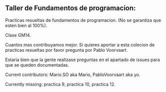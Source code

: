 ## Taller de Fundamentos de programacion:

Practicas resueltas de fundamentos de programacion. (No se garantiza que esten bien al 100%).

Clase GM14.

Cuantos mas contribuyamos mejor. Si quieres aportar a esta colecion de practicas resueltas por favor pregunta por Pablo Voorvaart.

Estaria bien que la gente realizase preguntas en el apartado de issues para que se queden documentadas.


Current contributors: Mario.SO aka Mario, PabloVoorvaart aka yo.

Currently missing: practica 9, practica 10, practica 12.
